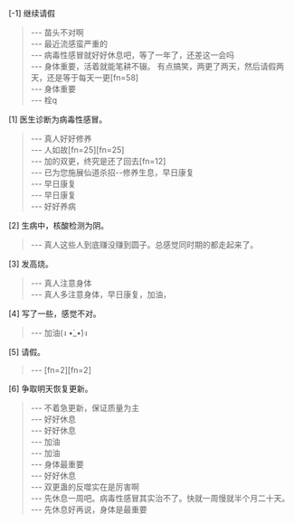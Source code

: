
[-1] 继续请假
>--- 苗头不对啊<br>
>--- 最近流感蛮严重的<br>
>--- 病毒性感冒就好好休息吧，等了一年了，还差这一会吗<br>
>--- 身体重要，活着就能笔耕不辍。
有点搞笑，两更了两天，然后请假两天，还是等于每天一更[fn=58]<br>
>--- 身体重要<br>
>--- 栓q<br>

[1] 医生诊断为病毒性感冒。
>--- 真人好好修养<br>
>--- 人如故[fn=25][fn=25]<br>
>--- 加的双更，终究是还了回去[fn=12]<br>
>--- 已为您施展仙道杀招--修养生息，早日康复<br>
>--- 早日康复<br>
>--- 早日康复<br>
>--- 好好养病<br>

[2] 生病中，核酸检测为阴。
>--- 真人这些人到底赚没赚到圆子。总感觉同时期的都走起来了。<br>

[3] 发高烧。
>--- 真人注意身体<br>
>--- 真人多注意身体，早日康复，加油，<br>

[4] 写了一些，感觉不对。
>--- 加油(ง •̀_•́)ง<br>

[5] 请假。
>--- [fn=2][fn=2]<br>

[6] 争取明天恢复更新。
>--- 不着急更新，保证质量为主<br>
>--- 好好休息<br>
>--- 好好休息<br>
>--- 加油<br>
>--- 加油<br>
>--- 身体最重要<br>
>--- 好好休息<br>
>--- 双更蛊的反噬实在是厉害啊<br>
>--- 先休息一周吧。病毒性感冒其实治不了。快就一周慢就半个月二十天。<br>
>--- 先休息好再说，身体是最重要<br>
